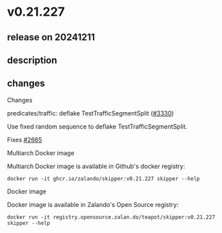 # v0.21.227

## release on 20241211
## description
## changes
Changes

predicates/traffic: deflake TestTrafficSegmentSplit (<a class="issue-link js-issue-link" data-error-text="Failed to load title" data-id="2720719378" data-permission-text="Title is private" data-url="https://github.com/zalando/skipper/issues/3330" data-hovercard-type="pull_request" data-hovercard-url="/zalando/skipper/pull/3330/hovercard" href="https://github.com/zalando/skipper/pull/3330">#3330</a>)

Use fixed random sequence to deflake TestTrafficSegmentSplit.

Fixes <a class="issue-link js-issue-link" data-error-text="Failed to load title" data-id="1932610671" data-permission-text="Title is private" data-url="https://github.com/zalando/skipper/issues/2665" data-hovercard-type="issue" data-hovercard-url="/zalando/skipper/issues/2665/hovercard" href="https://github.com/zalando/skipper/issues/2665">#2665</a>

Multiarch Docker image

Multiarch Docker image is available in Github's docker registry:

    docker run -it ghcr.io/zalando/skipper:v0.21.227 skipper --help

Docker image

Docker image is available in Zalando's Open Source registry:

    docker run -it registry.opensource.zalan.do/teapot/skipper:v0.21.227 skipper --help


